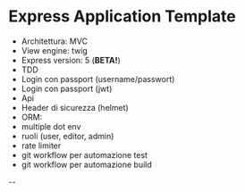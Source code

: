 # Express Application Template
 
- Architettura: MVC
- View engine: twig
- Express version: 5 (**BETA!**)
- TDD
- Login con passport (username/passwort)
- Login con passport (jwt)
- Api
- Header di sicurezza (helmet)
- ORM: 
- multiple dot env
- ruoli (user, editor, admin)
- rate limiter
- git workflow per automazione test
- git workflow per automazione build 

-- 